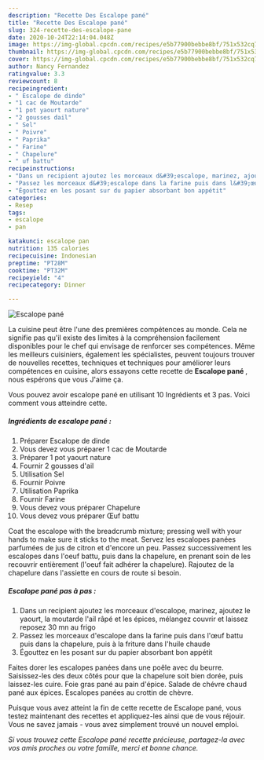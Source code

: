 ```yaml
---
description: "Recette Des Escalope pané"
title: "Recette Des Escalope pané"
slug: 324-recette-des-escalope-pane
date: 2020-10-24T22:14:04.048Z
image: https://img-global.cpcdn.com/recipes/e5b77900bebbe8bf/751x532cq70/escalope-pane-photo-principale-de-la-recette.jpg
thumbnail: https://img-global.cpcdn.com/recipes/e5b77900bebbe8bf/751x532cq70/escalope-pane-photo-principale-de-la-recette.jpg
cover: https://img-global.cpcdn.com/recipes/e5b77900bebbe8bf/751x532cq70/escalope-pane-photo-principale-de-la-recette.jpg
author: Nancy Fernandez
ratingvalue: 3.3
reviewcount: 8
recipeingredient:
- " Escalope de dinde"
- "1 cac de Moutarde"
- "1 pot yaourt nature"
- "2 gousses dail"
- " Sel"
- " Poivre"
- " Paprika"
- " Farine"
- " Chapelure"
- " uf battu"
recipeinstructions:
- "Dans un recipient ajoutez les morceaux d&#39;escalope, marinez, ajoutez le yaourt, la moutarde l&#39;ail râpé et les épices, mélangez couvrir et laissez reposez 30 mn au frigo"
- "Passez les morceaux d&#39;escalope dans la farine puis dans l&#39;œuf battu puis dans la chapelure, puis à la friture dans l&#39;huile chaude"
- "Égouttez en les posant sur du papier absorbant bon appétit"
categories:
- Resep
tags:
- escalope
- pan

katakunci: escalope pan 
nutrition: 135 calories
recipecuisine: Indonesian
preptime: "PT28M"
cooktime: "PT32M"
recipeyield: "4"
recipecategory: Dinner

---
```



![Escalope pané](https://img-global.cpcdn.com/recipes/e5b77900bebbe8bf/751x532cq70/escalope-pane-photo-principale-de-la-recette.jpg)

La cuisine peut être l'une des premières compétences au monde. Cela ne signifie pas qu'il existe des limites à la compréhension facilement disponibles pour le chef qui envisage de renforcer ses compétences. Même les meilleurs cuisiniers, également les spécialistes, peuvent toujours trouver de nouvelles recettes, techniques et techniques pour améliorer leurs compétences en cuisine, alors essayons cette recette de <strong> Escalope pané </strong>, nous espérons que vous J'aime ça.

<!--inarticleads1-->

Vous pouvez avoir escalope pané en utilisant 10 Ingrédients et 3 pas. Voici comment vous atteindre cette.

##### Ingrédients de escalope pané :

1. Préparer  Escalope de dinde
1. Vous devez vous préparer 1 cac de Moutarde
1. Préparer 1 pot yaourt nature
1. Fournir 2 gousses d&#39;ail
1. Utilisation  Sel
1. Fournir  Poivre
1. Utilisation  Paprika
1. Fournir  Farine
1. Vous devez vous préparer  Chapelure
1. Vous devez vous préparer  Œuf battu


Coat the escalope with the breadcrumb mixture; pressing well with your hands to make sure it sticks to the meat. Servez les escalopes panées parfumées de jus de citron et d&#39;encore un peu. Passez successivement les escalopes dans l&#39;oeuf battu, puis dans la chapelure, en prenant soin de les recouvrir entièrement (l&#39;oeuf fait adhérer la chapelure). Rajoutez de la chapelure dans l&#39;assiette en cours de route si besoin. 

<!--inarticleads2-->

##### Escalope pané pas à pas :

1. Dans un recipient ajoutez les morceaux d&#39;escalope, marinez, ajoutez le yaourt, la moutarde l&#39;ail râpé et les épices, mélangez couvrir et laissez reposez 30 mn au frigo
1. Passez les morceaux d&#39;escalope dans la farine puis dans l&#39;œuf battu puis dans la chapelure, puis à la friture dans l&#39;huile chaude
1. Égouttez en les posant sur du papier absorbant bon appétit


Faites dorer les escalopes panées dans une poêle avec du beurre. Saisissez-les des deux côtés pour que la chapelure soit bien dorée, puis laissez-les cuire. Foie gras pané au pain d&#39;épice. Salade de chévre chaud pané aux épices. Escalopes panées au crottin de chèvre. 

<!--inarticleads1-->

<p>
Puisque vous avez atteint la fin de cette recette de Escalope pané, vous testez maintenant des recettes et appliquez-les ainsi que de vous réjouir. Vous ne savez jamais - vous avez simplement trouvé un nouvel emploi.
</p>

<p>
<i>Si vous trouvez cette Escalope pané recette précieuse, partagez-la avec vos amis proches ou votre famille, merci et bonne chance.</i>
</p>
